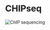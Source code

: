 # CHIPseq
![ChIP sequencing](https://user-images.githubusercontent.com/51088825/132136798-5c3c26f4-59e2-44cd-b29e-d403d3e5f191.png)
